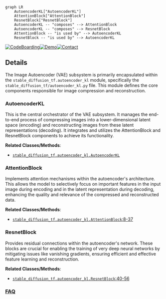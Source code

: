 ```mermaid
graph LR
    AutoencoderKL["AutoencoderKL"]
    AttentionBlock["AttentionBlock"]
    ResnetBlock["ResnetBlock"]
    AutoencoderKL -- "composes" --> AttentionBlock
    AutoencoderKL -- "composes" --> ResnetBlock
    AttentionBlock -- "is used by" --> AutoencoderKL
    ResnetBlock -- "is used by" --> AutoencoderKL
```

[![CodeBoarding](https://img.shields.io/badge/Generated%20by-CodeBoarding-9cf?style=flat-square)](https://github.com/CodeBoarding/GeneratedOnBoardings)[![Demo](https://img.shields.io/badge/Try%20our-Demo-blue?style=flat-square)](https://www.codeboarding.org/demo)[![Contact](https://img.shields.io/badge/Contact%20us%20-%20contact@codeboarding.org-lightgrey?style=flat-square)](mailto:contact@codeboarding.org)

## Details

The Image Autoencoder (VAE) subsystem is primarily encapsulated within the `stable_diffusion_tf.autoencoder_kl` module, specifically the `stable_diffusion_tf/autoencoder_kl.py` file. This module defines the core components responsible for image compression and reconstruction.

### AutoencoderKL
This is the central orchestrator of the VAE subsystem. It manages the end-to-end process of compressing images into a lower-dimensional latent space (encoding) and reconstructing images from these latent representations (decoding). It integrates and utilizes the AttentionBlock and ResnetBlock components to achieve its functionality.


**Related Classes/Methods**:

- <a href="https://github.com/divamgupta/stable-diffusion-tensorflow/blob/master/stable_diffusion_tf/autoencoder_kl.py" target="_blank" rel="noopener noreferrer">`stable_diffusion_tf.autoencoder_kl.AutoencoderKL`</a>


### AttentionBlock
Implements attention mechanisms within the autoencoder's architecture. This allows the model to selectively focus on important features in the input image during encoding and in the latent representation during decoding, enhancing the quality and relevance of the compressed and reconstructed data.


**Related Classes/Methods**:

- <a href="https://github.com/divamgupta/stable-diffusion-tensorflow/blob/master/stable_diffusion_tf/autoencoder_kl.py#L8-L37" target="_blank" rel="noopener noreferrer">`stable_diffusion_tf.autoencoder_kl.AttentionBlock`:8-37</a>


### ResnetBlock
Provides residual connections within the autoencoder's network. These blocks are crucial for enabling the training of very deep neural networks by mitigating issues like vanishing gradients, ensuring efficient and effective feature learning and reconstruction.


**Related Classes/Methods**:

- <a href="https://github.com/divamgupta/stable-diffusion-tensorflow/blob/master/stable_diffusion_tf/autoencoder_kl.py#L40-L56" target="_blank" rel="noopener noreferrer">`stable_diffusion_tf.autoencoder_kl.ResnetBlock`:40-56</a>




### [FAQ](https://github.com/CodeBoarding/GeneratedOnBoardings/tree/main?tab=readme-ov-file#faq)